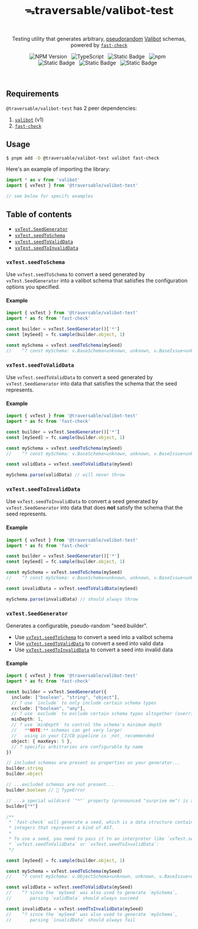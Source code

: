 <br>
<h1 align="center">ᯓ𝘁𝗿𝗮𝘃𝗲𝗿𝘀𝗮𝗯𝗹𝗲/𝘃𝗮𝗹𝗶𝗯𝗼𝘁-𝘁𝗲𝘀𝘁</h1>
<br>

<p align="center">
  Testing utility that generates arbitrary, <a href="https://en.wikipedia.org/wiki/Pseudorandomness" target="_blank">pseudorandom</a> <a href="https://valibot.dev/" target="_blank">Valibot</a> schemas, powered by <a href="https://github.com/dubzzz/fast-check" target="_blank"><code>fast-check</code></a>
</p>

<div align="center">
  <img alt="NPM Version" src="https://img.shields.io/npm/v/%40traversable%2Fvalibot-test?style=flat-square&logo=npm&label=npm&color=blue">
  &nbsp;
  <img alt="TypeScript" src="https://img.shields.io/badge/TypeScript-5.5%2B-blue?style=flat-square&logo=TypeScript&logoColor=4a9cf6">
  &nbsp;
  <img alt="Static Badge" src="https://img.shields.io/static/v1?label=Hippocratic%20License&message=HL3-FULL&labelColor=5e2751&color=bc8c3d">
  &nbsp;
  <img alt="npm" src="https://img.shields.io/npm/dt/@traversable/valibot-test?style=flat-square">
  &nbsp;
</div>

<div align="center">
  <!-- <img alt="npm bundle size (scoped)" src="https://img.shields.io/bundlephobia/minzip/%40traversable/valibot-test?style=flat-square&label=size">
  &nbsp; -->
  <img alt="Static Badge" src="https://img.shields.io/badge/%F0%9F%8C%B2-tree--shakeable-brightgreen?labelColor=white">
  &nbsp;
  <img alt="Static Badge" src="https://img.shields.io/badge/ESM-supported-2d9574?style=flat-square&logo=JavaScript">
  &nbsp;
  <img alt="Static Badge" src="https://img.shields.io/badge/CJS-supported-2d9574?style=flat-square&logo=Node.JS">
  &nbsp;
</div>
<br>
<br>

## Requirements

`@traversable/valibot-test` has 2 peer dependencies:

1. [`valibot`](https://valibot.dev/) (v1)
2. [`fast-check`](https://fast-check.dev/)

## Usage

```bash
$ pnpm add -D @traversable/valibot-test valibot fast-check
```

Here's an example of importing the library:

```typescript
import * as v from 'valibot'
import { vxTest } from '@traversable/valibot-test'

// see below for specifc examples
```

## Table of contents

- [`vxTest.SeedGenerator`](https://github.com/traversable/schema/tree/main/packages/valibot-test#vxtestseedgenerator)
- [`vxTest.seedToSchema`](https://github.com/traversable/schema/tree/main/packages/valibot-test#vxtestseedtoschema)
- [`vxTest.seedToValidData`](https://github.com/traversable/schema/tree/main/packages/valibot-test#vxtestseedtovaliddata)
- [`vxTest.seedToInvalidData`](https://github.com/traversable/schema/tree/main/packages/valibot-test#vxtestseedtoinvaliddata)


### `vxTest.seedToSchema`

Use `vxTest.seedToSchema` to convert a seed generated by `vxTest.SeedGenerator` into a
valibot schema that satisfies the configuration options you specified.

#### Example

```typescript
import { vxTest } from '@traversable/valibot-test'
import * as fc from 'fast-check'

const builder = vxTest.SeedGenerator()['*']
const [mySeed] = fc.sample(builder.object, 1)

const mySchema = vxTest.seedToSchema(mySeed)
//    ^? const mySchema: v.BaseSchema<unknown, unknown, v.BaseIssue<unknown>>
```

### `vxTest.seedToValidData`

Use `vxTest.seedToValidData` to convert a seed generated by `vxTest.SeedGenerator` into
data that satisfies the schema that the seed represents.

#### Example

```typescript
import { vxTest } from '@traversable/valibot-test'
import * as fc from 'fast-check'

const builder = vxTest.SeedGenerator()['*']
const [mySeed] = fc.sample(builder.object, 1)

const mySchema = vxTest.seedToSchema(mySeed)
//    ^? const mySchema: v.BaseSchema<unknown, unknown, v.BaseIssue<unknown>>

const validData = vxTest.seedToValidData(mySeed)

mySchema.parse(validData) // will never throw
```

### `vxTest.seedToInvalidData`

Use `vxTest.seedToInvalidData` to convert a seed generated by `vxTest.SeedGenerator` into
data that does **not** satisfy the schema that the seed represents.

#### Example

```typescript
import { vxTest } from '@traversable/valibot-test'
import * as fc from 'fast-check'

const builder = vxTest.SeedGenerator()['*']
const [mySeed] = fc.sample(builder.object, 1)

const mySchema = vxTest.seedToSchema(mySeed)
//    ^? const mySchema: v.BaseSchema<unknown, unknown, v.BaseIssue<unknown>>

const invalidData = vxTest.seedToValidData(mySeed)

mySchema.parse(invalidData) // should always throw
```

### `vxTest.SeedGenerator`

Generates a configurable, pseudo-random "seed builder".

- Use [`vxTest.seedToSchema`](https://github.com/traversable/schema/tree/main/packages/valibot-test#vxtestseedtoschema) to convert a seed into a valibot schema
- Use [`vxTest.seedToValidData`](https://github.com/traversable/schema/tree/main/packages/valibot-test#vxtestseedtovaliddata) to convert a seed into valid data
- Use [`vxTest.seedToInvalidData`](https://github.com/traversable/schema/tree/main/packages/valibot-test#vxtestseedtoinvaliddata) to convert a seed into invalid data

#### Example

```typescript
import { vxTest } from '@traversable/valibot-test'
import * as fc from 'fast-check'

const builder = vxTest.SeedGenerator({
  include: ["boolean", "string", "object"],
  // 𐙘 use `include` to only include certain schema types
  exclude: ["boolean", "any"],
  // 𐙘 use `exclude` to exclude certain schema types altogether (overrides `include`)
  minDepth: 1,
  // 𐙘 use `minDepth` to control the schema's minimum depth
  //   **NOTE:** schemas can get very large!
  //   using in your CI/CD pipeline is _not_ recommended
  object: { maxKeys: 5 },
  // 𐙘 specific arbitraries are configurable by name
})

// included schemas are present as properties on your generator...
builder.string
builder.object

// ...excluded schemas are not present...
builder.boolean // 🚫 TypeError

// ...a special wildcard `"*"` property (pronounced "surprise me") is always present:
builder["*"]

/**
 * `fast-check` will generate a seed, which is a data structure containing
 * integers that represent a kind of AST.
 *
 * To use a seed, you need to pass it to an interpreter like `vxTest.seedToSchema`,
 * `vxTest.seedToValidData` or `vxTest.seedToInvalidData`:
 */

const [mySeed] = fc.sample(builder.object, 1)

const mySchema = vxTest.seedToSchema(mySeed)
//    ^? const mySchema: v.ObjectSchema<unknown, unknown, v.BaseIssue<unknown>>

const validData = vxTest.seedToValidData(mySeed)
//    ^? since the `mySeed` was also used to generate `mySchema`,
//       parsing `validData` should always succeed

const invalidData = vxTest.seedToInvalidData(mySeed)
//    ^? since the `mySeed` was also used to generate `mySchema`,
//       parsing `invalidData` should always fail
```

